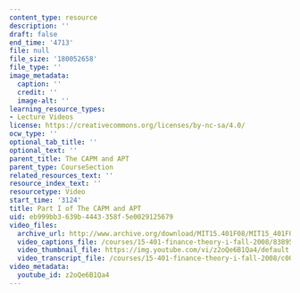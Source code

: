 ```yaml
---
content_type: resource
description: ''
draft: false
end_time: '4713'
file: null
file_size: '180052658'
file_type: ''
image_metadata:
  caption: ''
  credit: ''
  image-alt: ''
learning_resource_types:
- Lecture Videos
license: https://creativecommons.org/licenses/by-nc-sa/4.0/
ocw_type: ''
optional_tab_title: ''
optional_text: ''
parent_title: The CAPM and APT
parent_type: CourseSection
related_resources_text: ''
resource_index_text: ''
resourcetype: Video
start_time: '3124'
title: Part I of The CAPM and APT
uid: eb999bb3-639b-4443-358f-5e0029125679
video_files:
  archive_url: http://www.archive.org/download/MIT15.401F08/MIT15_401F08_ses15_300k.mp4
  video_captions_file: /courses/15-401-finance-theory-i-fall-2008/838951f4b5b953e28ce0380288fdab02_z2oQe6B1Qa4.vtt
  video_thumbnail_file: https://img.youtube.com/vi/z2oQe6B1Qa4/default.jpg
  video_transcript_file: /courses/15-401-finance-theory-i-fall-2008/c0078b265599aa8d07cecaf6767637a1_z2oQe6B1Qa4.pdf
video_metadata:
  youtube_id: z2oQe6B1Qa4
---
```


